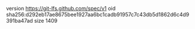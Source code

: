 version https://git-lfs.github.com/spec/v1
oid sha256:d292eb17ae8675bee1927aa6bc1cadb91957c7c43db5d1862d6c4d9391ba47ad
size 1409
